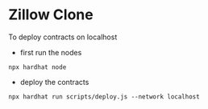 # Zillow Clone

To deploy contracts on localhost

- first run the nodes

```
npx hardhat node
```

- deploy the contracts

```
npx hardhat run scripts/deploy.js --network localhost
```
